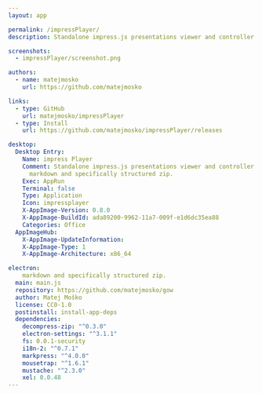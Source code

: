 ```yaml
---
layout: app

permalink: /impressPlayer/
description: Standalone impress.js presentations viewer and controller. Accepts html, markdown and specifically structured zip.

screenshots:
  - impressPlayer/screenshot.png

authors:
  - name: matejmosko
    url: https://github.com/matejmosko

links:
  - type: GitHub
    url: matejmosko/impressPlayer
  - type: Install
    url: https://github.com/matejmosko/impressPlayer/releases

desktop:
  Desktop Entry:
    Name: impress Player
    Comment: Standalone impress.js presentations viewer and controller. Accepts html,
      markdown and specifically structured zip.
    Exec: AppRun
    Terminal: false
    Type: Application
    Icon: impressplayer
    X-AppImage-Version: 0.8.0
    X-AppImage-BuildId: ada89200-9962-11a7-009f-e1d6dc35ea88
    Categories: Office
  AppImageHub:
    X-AppImage-UpdateInformation: 
    X-AppImage-Type: 1
    X-AppImage-Architecture: x86_64

electron:
    markdown and specifically structured zip.
  main: main.js
  repository: https://github.com/matejmosko/gow
  author: Matej Moško
  license: CC0-1.0
  postinstall: install-app-deps
  dependencies:
    decompress-zip: "^0.3.0"
    electron-settings: "^3.1.1"
    fs: 0.0.1-security
    i18n-2: "^0.7.1"
    markpress: "^4.0.0"
    mousetrap: "^1.6.1"
    mustache: "^2.3.0"
    xel: 0.0.48
---
```

